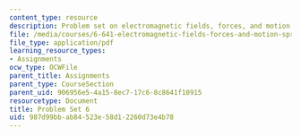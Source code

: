 ```yaml
---
content_type: resource
description: Problem set on electromagnetic fields, forces, and motion.
file: /media/courses/6-641-electromagnetic-fields-forces-and-motion-spring-2005/987d99bbab84523e58d12260d73e4b78_ps6sp05.pdf
file_type: application/pdf
learning_resource_types:
- Assignments
ocw_type: OCWFile
parent_title: Assignments
parent_type: CourseSection
parent_uid: 906956e5-4a15-8ec7-17c6-8c8641f10915
resourcetype: Document
title: Problem Set 6
uid: 987d99bb-ab84-523e-58d1-2260d73e4b78
---
```

